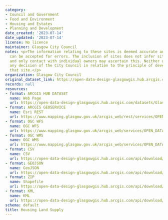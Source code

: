 ```yaml
---
category:
- Council and Government
- Food and Environment
- Housing and Estates
- Planning and Development
date_created: '2023-07-14'
date_updated: '2023-07-14'
license: No licence
maintainer: Glasgow City Council
notes: <p>The information relating to these sites is deemed accurate and no responsibility
  can be accepted for errors. The inclusion of sites does not infer site availability
  and only contact with individual owners may ascertain this. Neither does it pre-empt
  any decision of the City Council in relation to the principle of development on
  that site.</p>
organization: Glasgow City Council
original_dataset_link: https://open-data-design-glasgowgis.hub.arcgis.com/datasets/GlasgowGIS::housing-land-supply-1
records: null
resources:
- format: ARCGIS HUB DATASET
  name: Web Page
  url: https://open-data-design-glasgowgis.hub.arcgis.com/datasets/GlasgowGIS::housing-land-supply-1
- format: ARCGIS GEOSERVICE
  name: Esri REST
  url: https://www.mapping.glasgow.gov.uk/arcgis_web/rest/services/OPEN_DATA/GCC_Housing_Land_Supply/MapServer/0
- format: OGC WFS
  name: OGC WFS
  url: https://www.mapping.glasgow.gov.uk/arcgis_web/services/OPEN_DATA/GCC_Housing_Land_Supply/MapServer/WFSServer?request=GetCapabilities&service=WFS
- format: OGC WMS
  name: OGC WMS
  url: https://www.mapping.glasgow.gov.uk/arcgis_web/services/OPEN_DATA/GCC_Housing_Land_Supply/MapServer/WMSServer?request=GetCapabilities&service=WMS
- format: CSV
  name: CSV
  url: https://open-data-design-glasgowgis.hub.arcgis.com/api/download/v1/items/fae9d36d3dbb4dbab33ed2398cb14d20/csv?layers=0
- format: GEOJSON
  name: GeoJSON
  url: https://open-data-design-glasgowgis.hub.arcgis.com/api/download/v1/items/fae9d36d3dbb4dbab33ed2398cb14d20/geojson?layers=0
- format: ZIP
  name: Shapefile
  url: https://open-data-design-glasgowgis.hub.arcgis.com/api/download/v1/items/fae9d36d3dbb4dbab33ed2398cb14d20/shapefile?layers=0
- format: KML
  name: KML
  url: https://open-data-design-glasgowgis.hub.arcgis.com/api/download/v1/items/fae9d36d3dbb4dbab33ed2398cb14d20/kml?layers=0
schema: default
title: Housing Land Supply
---
```

